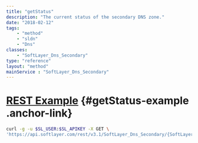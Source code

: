 ```yaml
---
title: "getStatus"
description: "The current status of the secondary DNS zone."
date: "2018-02-12"
tags:
    - "method"
    - "sldn"
    - "Dns"
classes:
    - "SoftLayer_Dns_Secondary"
type: "reference"
layout: "method"
mainService : "SoftLayer_Dns_Secondary"
---
```


# [REST Example](#getStatus-example) <a href="/article/rest/"><i class="fas fa-question"></i></a> {#getStatus-example .anchor-link} 
```bash
curl -g -u $SL_USER:$SL_APIKEY -X GET \
'https://api.softlayer.com/rest/v3.1/SoftLayer_Dns_Secondary/{SoftLayer_Dns_SecondaryID}/getStatus'
```
